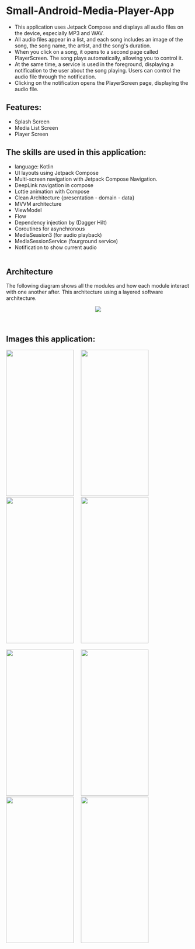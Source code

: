 # Small-Android-Media-Player-App

- This application uses Jetpack Compose and displays all audio files on the device, especially MP3 and WAV.
- All audio files appear in a list, and each song includes an image of the song, the song name, the artist, and the song's duration.
- When you click on a song, it opens to a second page called PlayerScreen. The song plays automatically, allowing you to control it.
- At the same time, a service is used in the foreground, displaying a notification to the user about the song playing. Users can control the audio file through the notification.
- Clicking on the notification opens the PlayerScreen page, displaying the audio file.

## Features:
  - Splash Screen
  - Media List Screen
  - Player Screen

## The skills are used in this application:
- language: Kotlin </br>
- UI layouts using Jetpack Compose </br>
- Multi-screen navigation with Jetpack Compose Navigation. </br>
- DeepLink navigation in compose </br>
- Lottie animation with Compose  </br>
- Clean Architecture {presentation - domain - data} </br>
- MVVM architecture </br>
- ViewModel </br>
- Flow </br>
- Dependency injection by (Dagger Hilt) </br>
- Coroutines for asynchronous </br> 
- MediaSeasion3 (for audio playback)  </br>
- MediaSessionService (fourground service) </br>
- Notification to show current audio </br> </br>


## Architecture
The following diagram shows all the modules and how each module interact with one another after. This architecture using a layered software architecture.  <br>
<p align="center">
<img src="https://user-images.githubusercontent.com/72816466/202196876-39bb8b5d-aa81-4693-8a5e-b1b588133975.jpeg"/>
</p>  <br> 


## Images this application: <br>

<p align="left">
<img src="https://github.com/user-attachments/assets/6d8b9c9c-83eb-47ff-9b3c-edaf7b13cebf" width="185" height="400" />
 <span> &nbsp;  &nbsp; </span>
<img src="https://github.com/user-attachments/assets/0e03d631-554c-4586-a09b-e81a19eb33b4" width="185" height="400" />
 <span> &nbsp;  &nbsp;  </span>
<img src="https://github.com/user-attachments/assets/ccaabd17-873b-46b4-bc61-07d428021066" width="185" height="400" />
 <span> &nbsp;  &nbsp;  </span>
<img src="https://github.com/user-attachments/assets/11a56480-ee24-4a12-94c8-ac62fd9fbb5f" width="185" height="400" />
</p>

<p align="left">
<img src="https://github.com/user-attachments/assets/b27ecec2-c2bb-47f1-96e4-97efeab48112" width="185" height="400" />
 <span> &nbsp;  &nbsp; </span>
<img src="https://github.com/user-attachments/assets/6d531909-c0b5-4225-8390-15ebbdd636bd" width="185" height="400" />
 <span> &nbsp;  &nbsp;  </span>
<img src="https://github.com/user-attachments/assets/069c88a6-4bf6-49b5-8cfb-17d7c05dd5fe" width="185" height="400" />
 <span> &nbsp;  &nbsp;  </span>
<img src="https://github.com/user-attachments/assets/6d8b183f-4770-4841-a4c2-4978231eae38" width="185" height="400" />
</p>


















  
